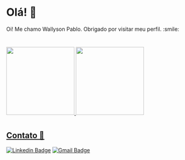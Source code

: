 # Olá! 👋

<div size='20px'> Oi! Me chamo Wallyson Pablo. Obrigado por visitar meu perfil. :smile: </div>

#

<a href="https://github.com/wpaq">
  
<img height="180em" src="https://github-readme-stats.vercel.app/api?username=wpaq&show_icons=true&theme=algolia&include_all_commits=true&count_private=true"/>
<img height="180em" src="https://github-readme-stats.vercel.app/api/top-langs/?username=wpaq&layout=compact&langs_count=16&theme=algolia"/>

#
## Contato 📱
  
[![Linkedin Badge](https://img.shields.io/badge/-Wallyson-blue?style=flat-square&logo=Linkedin&logoColor=white&link=https://www.linkedin.com/in/wallyson-pablo)](https://www.linkedin.com/in/wallyson-pablo) 
[![Gmail Badge](https://img.shields.io/badge/-wallysonpabloo@gmail.com-c14438?style=flat-square&logo=Gmail&logoColor=white&link=mailto:wallysonpabloo@gmail.com)](mailto:wallysonpabloo@gmail.com)

